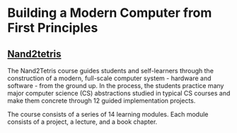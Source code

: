 # Building a Modern Computer from First Principles

## [Nand2tetris](http://nand2tetris.org)

The Nand2Tetris course guides students and self-learners through the construction of a modern, full-scale computer system - hardware and software - from the ground up. In the process, the students practice many major computer science (CS) abstractions studied in typical CS courses and make them concrete through 12 guided implementation projects.

The course consists of a series of 14 learning modules. Each module consists of a project, a lecture, and a book chapter.
